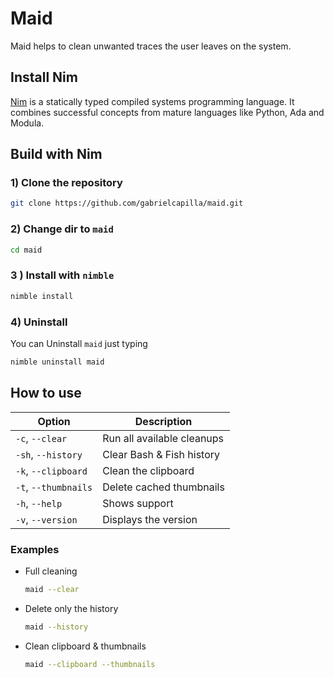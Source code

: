 # Maid

Maid helps to clean unwanted traces the user leaves on the system.

## Install Nim

[Nim](https://nim-lang.org/) is a statically typed compiled systems programming language. It combines successful concepts from mature languages like Python, Ada and Modula.

## Build with Nim

### 1) Clone the repository

```sh
git clone https://github.com/gabrielcapilla/maid.git
```

### 2) Change dir to `maid`

```sh
cd maid
```

### 3 ) Install with `nimble`

```sh
nimble install
```

### 4) Uninstall

You can Uninstall `maid` just typing

```sh
nimble uninstall maid
```

## How to use

| Option | Description |
|---|---|
|`-c`, `--clear`| Run all available cleanups |
|`-sh`, `--history`| Clear Bash & Fish history|
|`-k`, `--clipboard`| Clean the clipboard|
|`-t`, `--thumbnails`| Delete cached thumbnails|
|`-h`, `--help`| Shows support |
|`-v`, `--version`| Displays the version|

### Examples

- Full cleaning

  ```sh
  maid --clear
  ```

- Delete only the history

  ```sh
  maid --history
  ```

- Clean clipboard & thumbnails

  ```sh
  maid --clipboard --thumbnails
  ```
